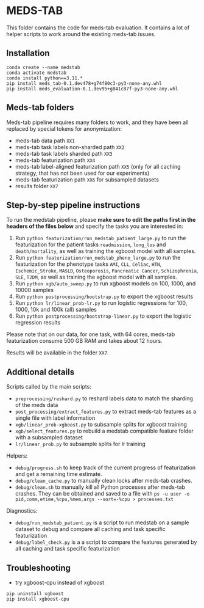 # MEDS-TAB

This folder contains the code for meds-tab evaluation. It contains a lot of helper scripts to work around the existing meds-tab issues.

## Installation

```
conda create --name medstab
conda activate medstab
conda install python==3.11.*
pip install meds_tab-0.1.dev478+g74f80c3-py3-none-any.whl
pip install meds_evaluation-0.1.dev95+g841c87f-py3-none-any.whl
```

## Meds-tab folders

Meds-tab pipeline requires many folders to work, and they have been all replaced by special tokens for anonymization:
- meds-tab data path `XX1`
- meds-tab task labels non-sharded path `XX2`
- meds-tab task labels sharded path `XX3`
- meds-tab featurization path `XX4`
- meds-tab label-aligned featurization path `XX5` (only for all caching strategy, that has not been used for our experiments)
- meds-tab featurization path `XX6` for subsampled datasets
- results folder `XX7`

## Step-by-step pipeline instructions

To run the medstab pipeline, please **make sure to edit the paths first in the headers of the files below** and specify the tasks you are interested in: 
1. Run `python featurization/run_medstab_patient_large.py` to run the featurization for the patient tasks `readmission`, `long_los` and `death/mortality`, as well as training the xgboost model with all samples.
2. Run `python featurization/run_medstab_pheno_large.py` to run the featurization for the phenotype tasks `AMI`, `CLL`, `Celiac`, `HTN`, `Ischemic_Stroke`, `MASLD`, `Osteoporosis`, `Pancreatic Cancer`, `Schizophrenia`, `SLE`, `T2DM`, as well as training the xgboost model with all samples.
3. Run `python xgb/auto_sweep.py` to run xgboost models on 100, 1000, and 10000 samples
4. Run `python postprocessing/bootstrap.py` to export the xgboost results
5. Run `python lr/linear_prob-lr.py` to run logistic regressions for 100, 1000, 10k and 100k (all) samples
6. Run `python postprocessing/bootstrap-linear.py` to export the logistic regression results

Please note that on our data, for one task, with 64 cores, meds-tab featurization consume 500 GB RAM and takes about 12 hours.

Results will be available in the folder `XX7`.

## Additional details

Scripts called by the main scripts:
- `preprocessing/reshard.py` to reshard labels data to match the sharding of the meds data
- `post_processing/extract_features.py` to extract meds-tab features as a single file with label information
- `xgb/linear_prob-xgboost.py` to subsample splits for xgboost training
- `xgb/select_features.py` to rebuild a medstab compatible feature folder with a subsampled dataset
- `lr/linear_prob.py` to subsample splits for lr training

Helpers:
- `debug/progress.sh` to keep track of the current progress of featurization and get a remaining time estimate.
- `debug/clean_cache.py` to manually clean locks after meds-tab crashes.
- `debug/clean.sh` to manually kill all Python processes after meds-tab crashes. They can be obtained and saved to a file with `ps -u user -o pid,comm,etime,%cpu,%mem,args --sort=-%cpu > processes.txt`

Diagnostics:
- `debug/run_medstab_patient.py` is a script to run medstab on a sample dataset to debug and compare all caching and task specific featurization
- `debug/label_check.py` is a a script to compare the features generated by all caching and task specific featurization

## Troubleshooting

- try xgboost-cpu instead of xgboost
```
pip uninstall xgboost
pip install xgboost-cpu
```
